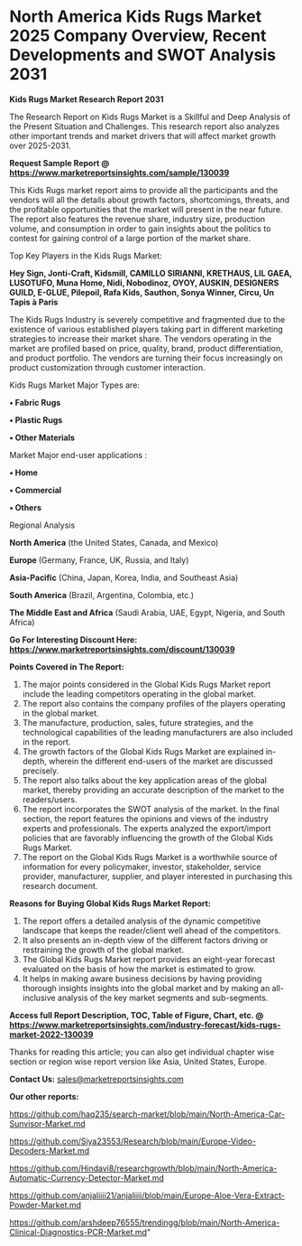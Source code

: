 # North America Kids Rugs Market 2025 Company Overview, Recent Developments and SWOT Analysis 2031

<strong>Kids Rugs Market Research Report 2031</strong>

The Research Report on Kids Rugs Market is a Skillful and Deep Analysis of the Present Situation and Challenges. This research report also analyzes other important trends and market drivers that will affect market growth over 2025-2031.

<strong>Request Sample Report @ <a href=https://www.marketreportsinsights.com/sample/130039>https://www.marketreportsinsights.com/sample/130039</a></strong>

This Kids Rugs market report aims to provide all the participants and the vendors will all the details about growth factors, shortcomings, threats, and the profitable opportunities that the market will present in the near future. The report also features the revenue share, industry size, production volume, and consumption in order to gain insights about the politics to contest for gaining control of a large portion of the market share.

Top Key Players in the Kids Rugs Market:

<strong>Hey Sign, Jonti-Craft, Kidsmill, CAMILLO SIRIANNI, KRETHAUS, LIL GAEA, LUSOTUFO, Muna Home, Nidi, Nobodinoz, OYOY, AUSKIN, DESIGNERS GUILD, E-GLUE, Pilepoil, Rafa Kids, Sauthon, Sonya Winner, Circu, Un Tapis à Paris</strong>

The Kids Rugs Industry is severely competitive and fragmented due to the existence of various established players taking part in different marketing strategies to increase their market share. The vendors operating in the market are profiled based on price, quality, brand, product differentiation, and product portfolio. The vendors are turning their focus increasingly on product customization through customer interaction.

Kids Rugs Market Major Types are:

<strong>• Fabric Rugs

• Plastic Rugs

• Other Materials</strong>

Market Major end-user applications :

<strong>• Home

• Commercial

• Others</strong>

Regional Analysis

</u><strong><b>North America</b></strong> (the United States, Canada, and Mexico)

<strong><b>Europe </b></strong>(Germany, France, UK, Russia, and Italy)

<strong><b>Asia-Pacific</b></strong> (China, Japan, Korea, India, and Southeast Asia)

<strong><b>South America</b></strong> (Brazil, Argentina, Colombia, etc.)

<strong><b>The Middle East and Africa</b></strong> (Saudi Arabia, UAE, Egypt, Nigeria, and South Africa)

<strong>Go For Interesting Discount Here: <a href=https://www.marketreportsinsights.com/discount/130039>https://www.marketreportsinsights.com/discount/130039</a></strong>

<strong>Points Covered in The Report:</strong>
<ol>
  <li>The major points considered in the Global Kids Rugs Market report include the leading competitors operating in the global market.</li>
  <li>The report also contains the company profiles of the players operating in the global market.</li>
  <li>The manufacture, production, sales, future strategies, and the technological capabilities of the leading manufacturers are also included in the report.</li>
  <li>The growth factors of the Global Kids Rugs Market are explained in-depth, wherein the different end-users of the market are discussed precisely.</li>
  <li>The report also talks about the key application areas of the global market, thereby providing an accurate description of the market to the readers/users.</li>
  <li>The report incorporates the SWOT analysis of the market. In the final section, the report features the opinions and views of the industry experts and professionals. The experts analyzed the export/import policies that are favorably influencing the growth of the Global Kids Rugs Market.</li>
  <li>The report on the Global Kids Rugs Market is a worthwhile source of information for every policymaker, investor, stakeholder, service provider, manufacturer, supplier, and player interested in purchasing this research document.</li>
</ol>
<strong>Reasons for Buying Global Kids Rugs Market Report:</strong>

<ol>
  <li>The report offers a detailed analysis of the dynamic competitive landscape that keeps the reader/client well ahead of the competitors.</li>
  <li>It also presents an in-depth view of the different factors driving or restraining the growth of the global market.</li>
  <li>The Global Kids Rugs Market report provides an eight-year forecast evaluated on the basis of how the market is estimated to grow.</li>
  <li>It helps in making aware business decisions by having providing thorough insights insights into the global market and by making an all-inclusive analysis of the key market segments and sub-segments.</li>
</ol>
<strong>Access full Report Description, TOC, Table of Figure, Chart, etc. @ <a href=https://www.marketreportsinsights.com/industry-forecast/kids-rugs-market-2022-130039>https://www.marketreportsinsights.com/industry-forecast/kids-rugs-market-2022-130039</a></strong>


Thanks for reading this article; you can also get individual chapter wise section or region wise report version like Asia, United States, Europe.

<strong>Contact Us:</strong>
sales@marketreportsinsights.com

<strong>Our other reports:</strong>

<a href=https://github.com/haq235/search-market/blob/main/North-America-Car-Sunvisor-Market.md>https://github.com/haq235/search-market/blob/main/North-America-Car-Sunvisor-Market.md</a>

<a href=https://github.com/Siya23553/Research/blob/main/Europe-Video-Decoders-Market.md>https://github.com/Siya23553/Research/blob/main/Europe-Video-Decoders-Market.md</a>

<a href=https://github.com/Hindavi8/researchgrowth/blob/main/North-America-Automatic-Currency-Detector-Market.md>https://github.com/Hindavi8/researchgrowth/blob/main/North-America-Automatic-Currency-Detector-Market.md</a>

<a href=https://github.com/anjaliiii21/anjaliiii/blob/main/Europe-Aloe-Vera-Extract-Powder-Market.md>https://github.com/anjaliiii21/anjaliiii/blob/main/Europe-Aloe-Vera-Extract-Powder-Market.md</a>

<a href=https://github.com/arshdeep76555/trendingg/blob/main/North-America-Clinical-Diagnostics-PCR-Market.md>https://github.com/arshdeep76555/trendingg/blob/main/North-America-Clinical-Diagnostics-PCR-Market.md</a>"
